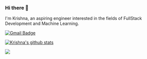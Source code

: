 ### Hi there 👋

I'm Krishna, an aspiring engineer interested in the fields of FullStack Development and Machine Learning. 

[![Gmail Badge](https://img.shields.io/badge/-krishna16sharma.s@gmail.com-c14438?style=flat-square&logo=Gmail&label=Gmail&logoColor=white&link=mailto:krishna16sharma.s@gmail.com)](mailto:krishna16sharma.s@gmail.com)

[![Krishna's github stats](https://github-readme-stats.vercel.app/api?username=krishna16sharma&hide=stars,issues&show_icons=true)](https://github.com/krishna16sharma/)

![](https://komarev.com/ghpvc/?username=krishna16sharma&color=red&style=flat-square)

<!--
**krishna16sharma/krishna16sharma** is a ✨ _special_ ✨ repository because its `README.md` (this file) appears on your GitHub profile.

Here are some ideas to get you started:

- 🔭 I’m currently working on ...
- 🌱 I’m currently learning ...
- 👯 I’m looking to collaborate on ...
- 🤔 I’m looking for help with ...
- 💬 Ask me about ...
- 📫 How to reach me: ...
- 😄 Pronouns: ...
- ⚡ Fun fact: ...
-->
